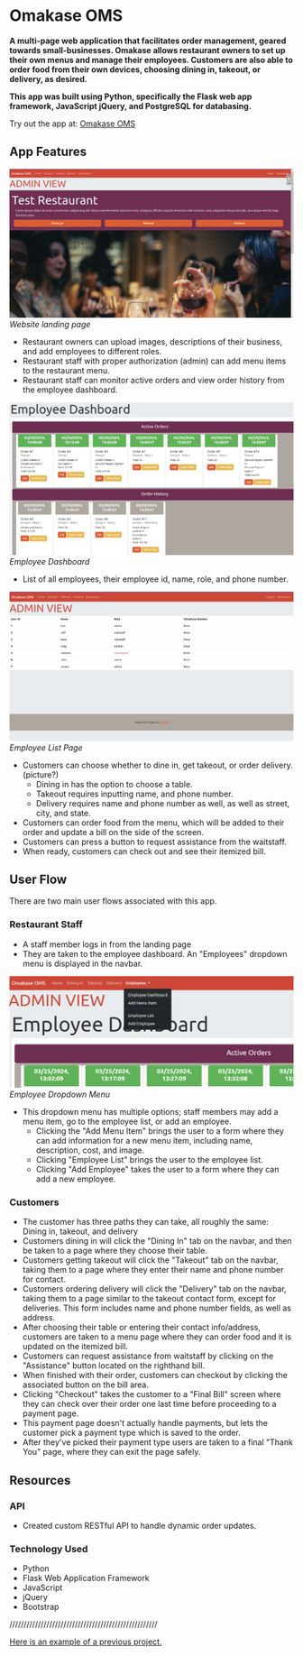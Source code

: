 # Omakase OMS

**A multi-page web application that facilitates order management, geared towards small-businesses. Omakase allows restaurant owners to set up their own menus and manage their employees. Customers are also able to order food from their own devices, choosing dining in, takeout, or delivery, as desired.**

**This app was built using Python, specifically the Flask web app framework, JavaScript jQuery, and PostgreSQL for databasing.**

Try out the app at: [Omakase OMS](https://github.com/hatchways-community/capstone-project-one-730961227c7e4439bdc8b03ed6c3cd4d.git)

## App Features

![Omakase landing page](/static/images/oms_landing.png)
*Website landing page*

- Restaurant owners can upload images, descriptions of their business, and add employees to different roles. 
- Restaurant staff with proper authorization (admin) can add menu items to the restaurant menu.  
- Restaurant staff can monitor active orders and view order history from the employee dashboard.

![Image of employee dashboard](/static/images/emp_db.png)
*Employee Dashboard*

- List of all employees, their employee id, name, role, and phone number.

![Image of employee list page](/static/images/emp_list.png)
*Employee List Page*

- Customers can choose whether to dine in, get takeout, or order delivery. (picture?)
    - Dining in has the option to choose a table.
    - Takeout requires inputting name, and phone number.
    - Delivery requires name and phone number as well, as well as street, city, and state. 
- Customers can order food from the menu, which will be added to their order and update a bill on the side of the screen. 
- Customers can press a button to request assistance from the waitstaff. 
- When ready, customers can check out and see their itemized bill. 

## User Flow

There are two main user flows associated with this app.

### Restaurant Staff

- A staff member logs in from the landing page
- They are taken to the employee dashboard. An "Employees" dropdown menu is displayed in the navbar.

![Image of employee dropdown](/static/images/emp_dropdown.png)
*Employee Dropdown Menu*

- This dropdown menu has multiple options; staff members may add a menu item, go to the employee list, or add an employee.
    - Clicking the "Add Menu Item" brings the user to a form where they can add information for a new menu item, including name, description, cost, and image.
    - Clicking "Employee List" brings the user to the employee list.
    - Clicking "Add Employee" takes the user to a form where they can add a new employee.

### Customers

- The customer has three paths they can take, all roughly the same: Dining in, takeout, and delivery
- Customers dining in will click the "Dining In" tab on the navbar, and then be taken to a page where they choose their table. 
- Customers getting takeout will click the "Takeout" tab on the navbar, taking them to a page where they enter their name and phone number for contact. 
- Customers ordering delivery will click the "Delivery" tab on the navbar, taking them to a page similar to the takeout contact form, except for deliveries. This form includes name and phone number fields, as well as address.
- After choosing their table or entering their contact info/address, customers are taken to a menu page where they can order food and it is updated on the itemized bill. 
- Customers can request assistance from waitstaff by clicking on the "Assistance" button located on the righthand bill. 
- When finished with their order, customers can checkout by clicking the associated button on the bill area.
- Clicking "Checkout" takes the customer to a "Final Bill" screen where they can check over their order one last time before proceeding to a payment page.
- This payment page doesn't actually handle payments, but lets the customer pick a payment type which is saved to the order.
- After they've picked their payment type users are taken to a final "Thank You" page, where they can exit the page safely.


## Resources
### API
- Created custom RESTful API to handle dynamic order updates.

### Technology Used
- Python
- Flask Web Application Framework
- JavaScript
- jQuery
- Bootstrap

////////////////////////////////////////////////////

[Here is an example of a previous project.](https://github.com/juliahazer/chart-my-team)

